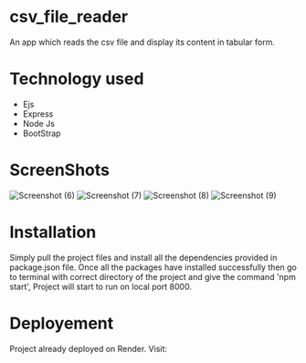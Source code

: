 # csv_file_reader
An app which reads the csv file and display its content in tabular form. 

# Technology used
- Ejs
- Express
- Node Js
- BootStrap

# ScreenShots

![Screenshot (6)](https://user-images.githubusercontent.com/107624668/211161793-dc3f975e-bb64-42c3-943b-6a731b13269c.png)
![Screenshot (7)](https://user-images.githubusercontent.com/107624668/211161812-97d8e064-c94b-465c-af56-d510f3205328.png)
![Screenshot (8)](https://user-images.githubusercontent.com/107624668/211161825-0bde27ef-ee53-4434-90a3-14e7d00322ff.png)
![Screenshot (9)](https://user-images.githubusercontent.com/107624668/211161834-32badf9f-da31-4da3-86d0-ac74183cecf2.png)


# Installation
Simply pull the project files and install all the dependencies provided in package.json file. Once all the packages have installed successfully then go to terminal with correct directory of the project and give the command 'npm start', Project will start to run on local port 8000.

# Deployement 
Project already deployed on Render.
Visit: 
